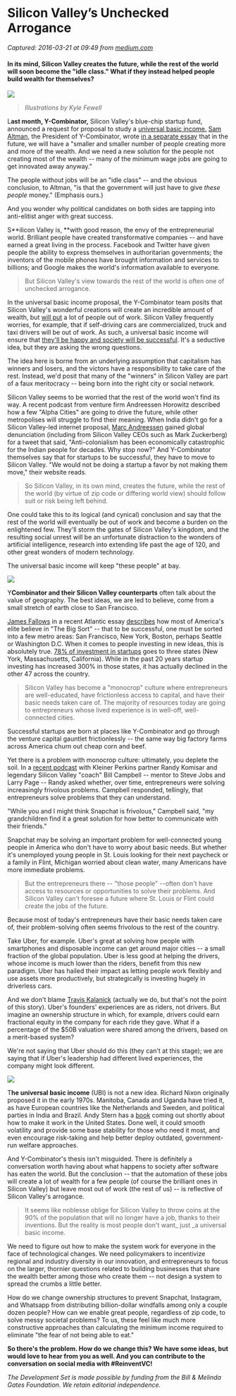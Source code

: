 # Silicon Valley’s Unchecked Arrogance

_Captured: 2016-03-21 at 09:49 from [medium.com](https://medium.com/the-development-set/silicon-valley-s-unchecked-arrogance-d86cbb8db52#.tleg7tflp)_

#### In its mind, Silicon Valley creates the future, while the rest of the world will soon become the "idle class." What if they instead helped people build wealth for themselves?

![](https://cdn-images-1.medium.com/max/2000/1*Yws4LFeep5Duzu5HbeNNmw.png)

> _Illustrations by Kyle Fewell_

L**ast month, Y-Combinator,** Silicon Valley's blue-chip startup fund, announced a request for proposal to study a [universal basic income.](https://blog.ycombinator.com/basic-income) [Sam Altman](https://medium.com/u/22acd7905c72), the President of Y-Combinator, wrote [in a separate essay](http://blog.samaltman.com/technology-and-wealth-inequality) that in the future, we will have a "smaller and smaller number of people creating more and more of the wealth. And we need a new solution for the people not creating most of the wealth -- many of the minimum wage jobs are going to get innovated away anyway."

The people without jobs will be an "idle class" -- and the obvious conclusion, to Altman, "is that the government will just have to give _these people_ money." (Emphasis ours.)

And you wonder why political candidates on both sides are tapping into anti-elitist anger with great success.

S**ilicon Valley is, **with good reason, the envy of the entrepreneurial world. Brilliant people have created transformative companies -- and have earned a great living in the process. Facebook and Twitter have given people the ability to express themselves in authoritarian governments; the inventors of the mobile phones have brought information and services to billions; and Google makes the world's information available to everyone.

> But Silicon Valley's view towards the rest of the world is often one of unchecked arrogance.

In the universal basic income proposal, the Y-Combinator team posits that Silicon Valley's wonderful creations will create an incredible amount of wealth, but [will put](http://www.paulgraham.com/ineq.html) a lot of people out of work. Silicon Valley frequently worries, for example, that if self-driving cars are commercialized, truck and taxi drivers will be out of work. As such, a universal basic income will ensure that [they'll be happy and society will be successful](https://blog.ycombinator.com/basic-income). It's a seductive idea, but they are asking the wrong questions.

The idea here is borne from an underlying assumption that capitalism has winners and losers, and the victors have a responsibility to take care of the rest. Instead, we'd posit that many of the "winners" in Silicon Valley are part of a faux meritocracy -- being born into the right city or social network.

Silicon Valley seems to be worried that the rest of the world won't find its way. A recent podcast from venture firm Andreessen Horowitz described how a few "Alpha Cities" are going to drive the future, while other metropolises will struggle to find their meaning. When India didn't go for a Silicon Valley-led internet proposal, [Marc Andreessen](https://medium.com/u/fa65e64cf273) gained global denunciation (including from Silicon Valley CEOs such as Mark Zuckerberg) for a tweet that said, "Anti-colonialism has been economically catastrophic for the Indian people for decades. Why stop now?" And Y-Combinator themselves say that for startups to be successful, they have to move to Silicon Valley. "We would not be doing a startup a favor by not making them move," their website reads.

> So Silicon Valley, in its own mind, creates the future, while the rest of the world (by virtue of zip code or differing world view) should follow suit or risk being left behind.

One could take this to its logical (and cynical) conclusion and say that the rest of the world will eventually be out of work and become a burden on the enlightened few. They'll storm the gates of Silicon Valley's kingdom, and the resulting social unrest will be an unfortunate distraction to the wonders of artificial intelligence, research into extending life past the age of 120, and other great wonders of modern technology.

The universal basic income will keep "these people" at bay.

![](https://cdn-images-1.medium.com/max/2000/1*vzCzj4CF8BZQk2bmg4rsQg.png)

Y**Combinator and their Silicon Valley counterparts** often talk about the value of geography. The best ideas, we are led to believe, come from a small stretch of earth close to San Francisco.

[James Fallows](https://medium.com/u/2300e8793f05) in a recent Atlantic essay [describes](http://www.theatlantic.com/magazine/archive/2016/03/how-america-is-putting-itself-back-together/426882/) how most of America's elite believe in "The Big Sort" -- that to be successful, one must be sorted into a few metro areas: San Francisco, New York, Boston, perhaps Seattle or Washington D.C. When it comes to people investing in new ideas, this is absolutely true. [78% of investment in startups](http://nvca.org/pressreleases/58-8-billion-in-venture-capital-invested-across-u-s-in-2015-according-to-the-moneytree-report-2/?utm_content=buffer88181&utm_medium=social&utm_source=twitter.com&utm_campaign=buffer) goes to three states (New York, Massachusetts, California). While in the past 20 years startup investing has increased 300% in those states, it has actually declined in the other 47 across the country.

> Silicon Valley has become a "monocrop" culture where entrepreneurs are well-educated, have frictionless access to capital, and have their basic needs taken care of. The majority of resources today are going to entrepreneurs whose lived experience is in well-off, well-connected cities.

Successful startups are born at places like Y-Combinator and go through the venture capital gauntlet frictionlessly -- the same way big factory farms across America churn out cheap corn and beef.

Yet there is a problem with monocrop culture: ultimately, you deplete the soil. In a [recent podcast](https://soundcloud.com/venturedpodcast/bill_campbell) with Kleiner Perkins partner Randy Komisar and legendary Silicon Valley "coach" Bill Campbell -- mentor to Steve Jobs and Larry Page -- Randy asked whether, over time, entrepreneurs were solving increasingly frivolous problems. Campbell responded, tellingly, that entrepreneurs solve problems that they can understand.

"While you and I might think Snapchat is frivolous," Campbell said, "my grandchildren find it a great solution for how better to communicate with their friends."

Snapchat may be solving an important problem for well-connected young people in America who don't have to worry about basic needs. But whether it's unemployed young people in St. Louis looking for their next paycheck or a family in Flint, Michigan worried about clean water, many Americans have more immediate problems.

> But the entrepreneurs there -- "those people" --often don't have access to resources or opportunities to solve their problems. And Silicon Valley can't foresee a future where St. Louis or Flint could create the jobs of the future.

Because most of today's entrepreneurs have their basic needs taken care of, their problem-solving often seems frivolous to the rest of the country.

Take Uber, for example. Uber's great at solving how people with smartphones and disposable income can get around major cities -- a small fraction of the global population. Uber is less good at helping the drivers, whose income is much lower than the riders, benefit from this new paradigm. Uber has hailed their impact as letting people work flexibly and use assets more productively, but strategically is investing hugely in driverless cars.

And we don't blame [Travis Kalanick](https://medium.com/u/d1c584040a63) (actually we do, but that's not the point of this story). Uber's founders' experiences are as riders, not drivers. But imagine an ownership structure in which, for example, drivers could earn fractional equity in the company for each ride they gave. What if a percentage of the $50B valuation were shared among the drivers, based on a merit-based system?

We're not saying that Uber should do this (they can't at this stage); we are saying that if Uber's leadership had different lived experiences, the company might look different.

![](https://cdn-images-1.medium.com/max/2000/1*iUxFcLTJZ3Duz5Tzt70iRg.png)

T**he universal basic income** (UBI) is not a new idea. Richard Nixon originally proposed it in the early 1970s. Manitoba, Canada and Uganda have tried it, as have European countries like the Netherlands and Sweden, and political parties in India and Brazil. Andy Stern has a [book](http://www.amazon.com/Raising-Floor-Universal-Economy-American/dp/1610396251) coming out shortly about how to make it work in the United States. Done well, it could smooth volatility and provide some base stability for those who need it most, and even encourage risk-taking and help better deploy outdated, government-run welfare approaches.

And Y-Combinator's thesis isn't misguided. There is definitely a conversation worth having about what happens to society after software has eaten the world. But the conclusion -- that the automation of these jobs will create a lot of wealth for a few people (of course the brilliant ones in Silicon Valley) but leave most out of work (the rest of us) -- is reflective of Silicon Valley's arrogance.

> It seems like noblesse oblige for Silicon Valley to throw coins at the 90% of the population that will no longer have a job, thanks to their inventions. But the reality is most people don't want_ just _a universal basic income.

We need to figure out how to make the system work for everyone in the face of technological changes. We need policymakers to incentivize regional and industry diversity in our innovation, and entrepreneurs to focus on the larger, thornier questions related to building businesses that share the wealth better among those who create them -- not design a system to spread the crumbs a little better.

How do we change ownership structures to prevent Snapchat, Instagram, and Whatsapp from distributing billion-dollar windfalls among only a couple dozen people? How can we enable great people, regardless of zip code, to solve messy societal problems? To us, these feel like much more constructive approaches than calculating the minimum income required to eliminate "the fear of not being able to eat."

**So there's the problem. How do we change this? We have some ideas, but would love to hear from you as well. And you can contribute to the conversation on social media with #ReinventVC!**

_The Development Set is made possible by funding from the Bill & Melinda Gates Foundation. We retain editorial independence._
